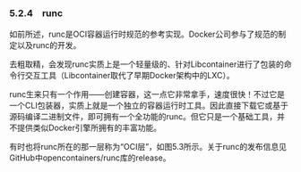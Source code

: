 ### 5.2.4　runc

如前所述，runc是OCI容器运行时规范的参考实现。Docker公司参与了规范的制定以及runc的开发。

去粗取精，会发现runc实质上是一个轻量级的、针对Libcontainer进行了包装的命令行交互工具（Libcontainer取代了早期Docker架构中的LXC）。

runc生来只有一个作用——创建容器，这一点它非常拿手，速度很快！不过它是一个CLI包装器，实质上就是一个独立的容器运行时工具。因此直接下载它或基于源码编译二进制文件，即可拥有一个全功能的runc。但它只是一个基础工具，并不提供类似Docker引擎所拥有的丰富功能。

有时也将runc所在的那一层称为“OCI层”，如图5.3所示。关于runc的发布信息见GitHub中opencontainers/runc库的release。

